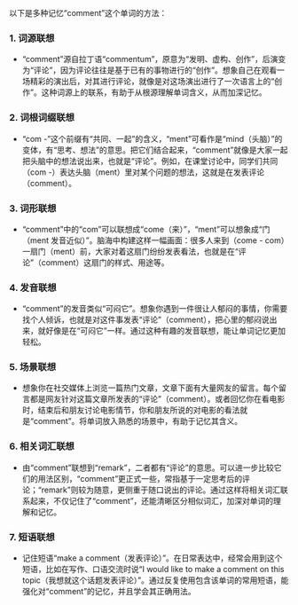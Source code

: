 以下是多种记忆“comment”这个单词的方法：

### 1. 词源联想
 - “comment”源自拉丁语“commentum”，原意为“发明、虚构、创作”，后演变为“评论”，因为评论往往是基于已有的事物进行的“创作”。想象自己在观看一场精彩的演出后，对其进行评论，就像是对这场演出进行了一次语言上的“创作”。这种词源上的联系，有助于从根源理解单词含义，从而加深记忆。

### 2. 词根词缀联想
 - “com -”这个前缀有“共同、一起”的含义，“ment”可看作是“mind（头脑）”的变体，有“思考、想法”的意思。把它们结合起来，“comment”就像是大家一起把头脑中的想法说出来，也就是“评论”。例如，在课堂讨论中，同学们共同（com -）表达头脑（ment）里对某个问题的想法，这就是在发表评论（comment）。

### 3. 词形联想
 - “comment”中的“com”可以联想成“come（来）”，“ment”可以想象成“门（ment 发音近似）”。脑海中构建这样一幅画面：很多人来到（come - com）一扇门（ment）前，大家对着这扇门纷纷发表看法，也就是在“评论”（comment）这扇门的样式、用途等。

### 4. 发音联想
 - “comment”的发音类似“可闷它”。想象你遇到一件很让人郁闷的事情，你需要找个人倾诉，也就是对这件事发表“评论”（comment），把心里的郁闷说出来，就好像是在“可闷它”一样。通过这种有趣的发音联想，能让单词记忆更加轻松。

### 5. 场景联想
 - 想象你在社交媒体上浏览一篇热门文章，文章下面有大量网友的留言。每个留言都是网友针对这篇文章所发表的“评论”（comment）。或者回忆你在看电影时，结束后和朋友讨论电影情节，你和朋友所说的对电影的看法就是“comment”。将单词放入熟悉的场景中，有助于记忆其含义。

### 6. 相关词汇联想
 - 由“comment”联想到“remark”，二者都有“评论”的意思。可以进一步比较它们的用法区别，“comment”更正式一些，常指基于一定思考后的评论；“remark”则较为随意，更侧重于随口说出的评论。通过这样将相关词汇联系起来，不仅记住了“comment”，还能清晰区分相似词汇，加深对单词的理解和记忆。

### 7. 短语联想
 - 记住短语“make a comment（发表评论）”。在日常表达中，经常会用到这个短语，比如在写作、口语交流时说“I would like to make a comment on this topic（我想就这个话题发表评论）”。通过反复使用包含该单词的常用短语，能强化对“comment”的记忆，并且学会其正确用法。 